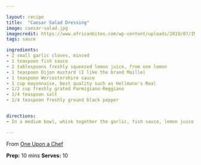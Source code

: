 ```yaml
---

layout: recipe
title:  "Caesar Salad Dressing"
image: caesar-salad.jpg
imagecredit: https://www.africanbites.com/wp-content/uploads/2019/07/IMG_2430-2.jpg
tags: sauce

ingredients:
- 2 small garlic cloves, minced
- 1 teaspoon fish sauce
- 2 tablespoons freshly squeezed lemon juice, from one lemon
- 1 teaspoon Dijon mustard (I like the brand Maille)
- 1 teaspoon Worcestershire sauce
- 1 cup mayonnaise, best quality such as Hellmann's Real
- 1/2 cup freshly grated Parmigiano-Reggiano
- 1/4 teaspoon salt
- 1/4 teaspoon freshly ground black pepper


directions:
- In a medium bowl, whisk together the garlic, fish sauce, lemon juice, Dijon mustard and Worcestershire sauce. Add the mayonnaise, Parmigiano-Reggiano, salt and pepper and whisk until well combined. Taste and adjust to your liking. The dressing will keep well in the fridge for about a week.

---
```


From [One Upon a Chef](https://www.onceuponachef.com/recipes/caesar-salad-dressing.html#tabrecipe)

**Prep:** 10 mins 
**Serves:** 10 
